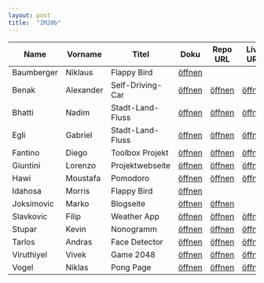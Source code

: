 ```yaml
---
layout: post
title:  "IM20b"
---
```


| Name       | Vorname   | Titel            | Doku         | Repo URL     | Live URL     | Folien       | Status         | Option |
| ---------- | --------- | ---------------- | ------------ | ------------ | ------------ | ------------ | -------------- | ------ |
| Baumberger | Niklaus   | Flappy Bird      | [öffnen][11] |              |              |              | <g>Done<g/>    | JS     |
| Benak      | Alexander | Self-Driving-Car | [öffnen][12] | [öffnen][32] | [öffnen][52] | [öffnen][72] | <g>Done<g/>    | Python |
| Bhatti     | Nadim     | Stadt-Land-Fluss | [öffnen][13] | [öffnen][33] | [öffnen][53] | [öffnen][73] | <g>Done<g/>    | Mix    |
| Egli       | Gabriel   | Stadt-Land-Fluss | [öffnen][14] | [öffnen][34] | [öffnen][54] | [öffnen][74] | <g>Done<g/>    | Mix    |
| Fantino    | Diego     | Toolbox Projekt  | [öffnen][15] | [öffnen][35] | [öffnen][55] | [öffnen][75] | <g>Done<g/>    | Python |
| Giuntini   | Lorenzo   | Projektwebseite  | [öffnen][16] | [öffnen][36] | [öffnen][56] | [öffnen][76] | <g>Done<g/>    | JS     |
| Hawi       | Moustafa  | Pomodoro         | [öffnen][17] | [öffnen][37] | [öffnen][57] | [öffnen][77] | <g>Done<g/>    | JS     |
| Idahosa    | Morris    | Flappy Bird      | [öffnen][18] |              |              |              | <g>Done<g/>    | JS     |
| Joksimovic | Marko     | Blogseite        | [öffnen][20] | [öffnen][40] |              |              | <g>Done<g/>    | Python |
| Slavkovic  | Filip     | Weather App      | [öffnen][21] | [öffnen][41] | [öffnen][61] | [öffnen][81] | <g>Done<g/>    | React  |
| Stupar     | Kevin     | Nonogramm        | [öffnen][22] | [öffnen][42] | [öffnen][62] | [öffnen][82] | <g>Done<g/>    | JS     |
| Tarlos     | Andras    | Face Detector    | [öffnen][23] | [öffnen][43] | [öffnen][63] |              | <g>Done<g/>    | Mix    |
| Viruthiyel | Vivek     | Game 2048        | [öffnen][24] | [öffnen][44] | [öffnen][64] | [öffnen][84] | <g>Done<g/>    | JS     |
| Vogel      | Niklas    | Pong Page        | [öffnen][25] | [öffnen][45] | [öffnen][65] | [öffnen][85] | <g>Done<g/>    | JS     |

<style>
r { color: Red }
o { color: Orange }
g { color: Green }
v { color: Darkviolet }
</style>
                                                              
[11]: doc/S4F-Projekt_Niklaus_Baumberger_Morris_Idahosa.pdf
[12]: doc/S4F-Projekt_Benak_Alexander_Charts.pdf
[13]: doc/S4F-Projekt_Nadim_Bhatti_Gabriel_Egli_Stadt-Land-Fluss.pdf
[14]: doc/S4F-Projekt_Nadim_Bhatti_Gabriel_Egli_Stadt-Land-Fluss.pdf
[15]: doc/S4F-Projekt_Diego_Fantino.pdf
[16]: doc/S4F-Projekt_Lorenzo_Giuntini_Projektwebseite.pdf
[17]: doc/S4F-Projekt_Moustafa_Hawi_Pomodoro.pdf
[18]: doc/S4F-Projekt_Niklaus_Baumberger_Morris_Idahosa.pdf
[20]: doc/S4F-Projekt_Marko_Joksimovic.pdf
[21]: doc/S4F-Projekt_Filip_Slavkovic_Weatherapp.pdf
[22]: doc/S4F-Projekt_Kevin_Stupar_Nonogramm.pdf
[23]: doc/S4F-Projekt_Andras_Tarlos_Face_Detector.pdf
[24]: doc/S4F-Projekt_Vivek_Viruthiyel_2048.pdf
[25]: doc/S4F-Projekt_Niklas_Vogel.pdf

[32]: https://github.com/benaka17/Self-Driving-Car
[33]: https://github.com/02Gqbriel/sff-stadtlandfluss
[34]: https://github.com/02Gqbriel/sff-stadtlandfluss
[35]: https://github.com/DFantino55/S4F
[36]: https://github.com/bzz-fgict/s4f-project-Medox36
[37]: https://github.com/bzz-fgict/s4f-project-MoustafaHawii

[40]: https://github.com/JoksimovicM/CarBlog
[41]: https://github.com/bzz-fgict/s4f-project-filipmornshuel
[42]: https://github.com/bzz-fgict/s4f-project-pantherinblack
[43]: https://github.com/AndrasTarlos/Face_Detector
[44]: https://github.com/bzz-fgict/s4f-project-vivek698.git
[45]: https://github.com/Nukufel/PongJS

[52]: https://benaka17.github.io/Self-Driving-Car/
[53]: https://sff-stadtlandfluss.gabriel-egli.ch/
[54]: https://sff-stadtlandfluss.gabriel-egli.ch/
[55]: https://dfantino55.github.io/S4F/
[56]: https://projects.giuntini.ch/
[57]: https://fictional-tribble-d117d0c0.pages.github.io/

[61]: https://6293b47227be7e6b41f7a1c4--subtle-crostata-d0a150.netlify.app/
[62]: https://bzz-fgict.github.io/s4f-project-pantherinblack/
[63]: https://team-at-flask-camera-app-master-gy7rksaagq-ew.a.run.app/
[64]: https://vivek698.github.io/Game2048/
[65]: https://nukufel.github.io/PongJS/

[72]: slides/S4F-Folien_Alexander_Benak.pdf
[73]: slides/S4F-Folien_Nadim_Bhatti_Gabriel_Egli.pdf
[74]: slides/S4F-Folien_Nadim_Bhatti_Gabriel_Egli.pdf
[75]: slides/S4F-Folien_Diego_Fantino.pdf
[76]: slides/S4F-Folien_Lorenzo_Giuntini.pdf
[77]: slides/S4F-Folien_Moustafa_Hawi.pdf

[81]: slides/S4F-Folien_Filip_Slavkovic.pdf
[82]: slides/S4F-Folien_Kevin_Stupar.pdf

[84]: slides/S4F-Folien_Vivek_Viruthiyel.pdf
[85]: slides/S4F-Folien_Niklas_Vogel.pdf
